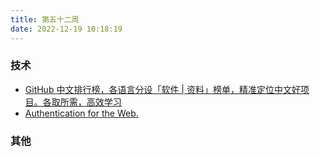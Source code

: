 ```yaml
---
title: 第五十二周
date: 2022-12-19 10:18:19
---
```


### 技术

- [GitHub 中文排行榜，各语言分设「软件 | 资料」榜单，精准定位中文好项目。各取所需，高效学习](https://github.com/GrowingGit/GitHub-Chinese-Top-Charts)
- [Authentication for the Web.](https://authjs.dev/)

### 其他
